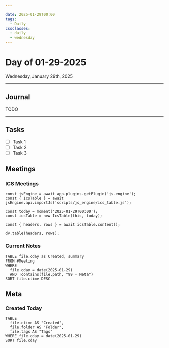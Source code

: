 ```yaml
---

date: 2025-01-29T00:00
tags:
  - Daily
cssclasses:
  - daily
  - wednesday
---
```

# Day of 01-29-2025

<span class="subtitle">Wednesday, January 29th, 2025</span>

---

## Journal

TODO

---

## Tasks

- [ ] Task 1
- [ ] Task 2
- [ ] Task 3

## Meetings

### ICS Meetings

```dataviewjs
const jsEngine = await app.plugins.getPlugin('js-engine');
const { IcsTable } = await jsEngine.api.importJs('scripts/js_engine/ics_table.js');

const today = moment('2025-01-29T00:00');
const icsTable = new IcsTable(this, today);

const { headers, rows } = await icsTable.content();

dv.table(headers, rows);
```

### Current Notes

```dataview
TABLE file.cday as Created, summary
FROM #Meeting
WHERE
  file.cday = date(2025-01-29)
  AND !contains(file.path, "99 - Meta")
SORT file.ctime DESC
```

## Meta

### Created Today

```dataview
TABLE
  file.ctime AS "Created",
  file.folder AS "Folder",
  file.tags AS "Tags"
WHERE file.cday = date(2025-01-29)
SORT file.cday
```
